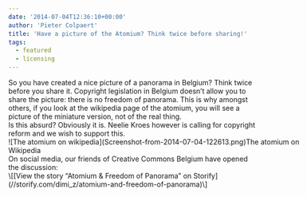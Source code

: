 ```yaml
---
date: '2014-07-04T12:36:10+00:00'
author: 'Pieter Colpaert'
title: 'Have a picture of the Atomium? Think twice before sharing!'
tags:
  - featured
  - licensing
---
```


<div class="storify">So you have created a nice picture of a panorama in Belgium? Think twice before you share it. Copyright legislation in Belgium doesn’t allow you to share the picture: there is no freedom of panorama. This is why amongst others, if you look at the wikipedia page of the atomium, you will see a picture of the miniature version, not of the real thing.</div><div class="storify"></div><div class="storify"></div><div class="storify"></div><div class="storify">Is this absurd? Obviously it is. Neelie Kroes however is calling for copyright reform and we wish to support this.</div><div class="storify"></div><div class="storify"><div class="wp-caption alignnone" id="attachment_713" style="width: 600px">![The atomium on wikipedia](Screenshot-from-2014-07-04-122613.png)The atomium on Wikipedia

</div></div><div class="storify"></div><div class="storify">On social media, our friends of Creative Commons Belgium have opened the discussion:</div><div class="storify"></div><div class="storify"></div><div class="storify"></div><div class="storify">\[[View the story “Atomium &amp; Freedom of Panorama” on Storify](//storify.com/dimi_z/atomium-and-freedom-of-panorama)\]

</div>

